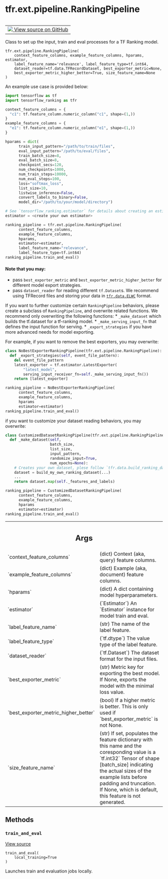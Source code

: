 <div itemscope itemtype="http://developers.google.com/ReferenceObject">
<meta itemprop="name" content="tfr.ext.pipeline.RankingPipeline" />
<meta itemprop="path" content="Stable" />
<meta itemprop="property" content="__init__"/>
<meta itemprop="property" content="train_and_eval"/>
</div>

# tfr.ext.pipeline.RankingPipeline

<!-- Insert buttons and diff -->

<table class="tfo-notebook-buttons tfo-api" align="left">

<td>
  <a target="_blank" href="https://github.com/tensorflow/ranking/tree/master/tensorflow_ranking/extension/pipeline.py">
    <img src="https://www.tensorflow.org/images/GitHub-Mark-32px.png" />
    View source on GitHub
  </a>
</td>
</table>

Class to set up the input, train and eval processes for a TF Ranking model.

<pre class="devsite-click-to-copy prettyprint lang-py tfo-signature-link">
<code>tfr.ext.pipeline.RankingPipeline(
    context_feature_columns, example_feature_columns, hparams, estimator,
    label_feature_name='relevance', label_feature_type=tf.int64,
    dataset_reader=tf.data.TFRecordDataset, best_exporter_metric=None,
    best_exporter_metric_higher_better=True, size_feature_name=None
)
</code></pre>

<!-- Placeholder for "Used in" -->

An example use case is provided below:

```python
import tensorflow as tf
import tensorflow_ranking as tfr

context_feature_columns = {
  "c1": tf.feature_column.numeric_column("c1", shape=(1,))
}
example_feature_columns = {
  "e1": tf.feature_column.numeric_column("e1", shape=(1,))
}

hparams = dict(
      train_input_pattern="/path/to/train/files",
      eval_input_pattern="/path/to/eval/files",
      train_batch_size=8,
      eval_batch_size=8,
      checkpoint_secs=120,
      num_checkpoints=1000,
      num_train_steps=10000,
      num_eval_steps=100,
      loss="softmax_loss",
      list_size=10,
      listwise_inference=False,
      convert_labels_to_binary=False,
      model_dir="/path/to/your/model/directory")

# See `tensorflow_ranking.estimator` for details about creating an estimator.
estimator = <create your own estimator>

ranking_pipeline = tfr.ext.pipeline.RankingPipeline(
      context_feature_columns,
      example_feature_columns,
      hparams,
      estimator=estimator,
      label_feature_name="relevance",
      label_feature_type=tf.int64)
ranking_pipeline.train_and_eval()
```

#### Note that you may:

*   pass `best_exporter_metric` and `best_exporter_metric_higher_better` for
    different model export strategies.
*   pass `dataset_reader` for reading different `tf.Dataset`s. We recommend
    using TFRecord files and storing your data in
    <a href="../../../tfr/data.md#ELWC"><code>tfr.data.ELWC</code></a> format.

If you want to further customize certain `RankingPipeline` behaviors, please
create a subclass of `RankingPipeline`, and overwrite related functions. We
recommend only overwriting the following functions: * `_make_dataset` which
builds the tf.dataset for a tf-ranking model. * `_make_serving_input_fn` that
defines the input function for serving. * `_export_strategies` if you have more
advanced needs for model exporting.

For example, if you want to remove the best exporters, you may overwrite:

```python
class NoBestExporterRankingPipeline(tfr.ext.pipeline.RankingPipeline):
  def _export_strategies(self, event_file_pattern):
    del event_file_pattern
    latest_exporter = tf.estimator.LatestExporter(
        "latest_model",
        serving_input_receiver_fn=self._make_serving_input_fn())
    return [latest_exporter]

ranking_pipeline = NoBestExporterRankingPipeline(
      context_feature_columns,
      example_feature_columns,
      hparams
      estimator=estimator)
ranking_pipeline.train_and_eval()
```

if you want to customize your dataset reading behaviors, you may overwrite:

```python
class CustomizedDatasetRankingPipeline(tfr.ext.pipeline.RankingPipeline):
  def _make_dataset(self,
                    batch_size,
                    list_size,
                    input_pattern,
                    randomize_input=True,
                    num_epochs=None):
    # Creates your own dataset, plese follow `tfr.data.build_ranking_dataset`.
    dataset = build_my_own_ranking_dataset(...)
    ...
    return dataset.map(self._features_and_labels)

ranking_pipeline = CustomizedDatasetRankingPipeline(
      context_feature_columns,
      example_feature_columns,
      hparams
      estimator=estimator)
ranking_pipeline.train_and_eval()
```

<!-- Tabular view -->
 <table class="responsive fixed orange">
<colgroup><col width="214px"><col></colgroup>
<tr><th colspan="2"><h2 class="add-link">Args</h2></th></tr>

<tr>
<td>
`context_feature_columns`
</td>
<td>
(dict) Context (aka, query) feature columns.
</td>
</tr><tr>
<td>
`example_feature_columns`
</td>
<td>
(dict) Example (aka, document) feature columns.
</td>
</tr><tr>
<td>
`hparams`
</td>
<td>
(dict) A dict containing model hyperparameters.
</td>
</tr><tr>
<td>
`estimator`
</td>
<td>
(`Estimator`) An `Estimator` instance for model train and eval.
</td>
</tr><tr>
<td>
`label_feature_name`
</td>
<td>
(str) The name of the label feature.
</td>
</tr><tr>
<td>
`label_feature_type`
</td>
<td>
(`tf.dtype`) The value type of the label feature.
</td>
</tr><tr>
<td>
`dataset_reader`
</td>
<td>
(`tf.Dataset`) The dataset format for the input files.
</td>
</tr><tr>
<td>
`best_exporter_metric`
</td>
<td>
(str) Metric key for exporting the best model. If
None, exports the model with the minimal loss value.
</td>
</tr><tr>
<td>
`best_exporter_metric_higher_better`
</td>
<td>
(bool) If a higher metric is better.
This is only used if `best_exporter_metric` is not None.
</td>
</tr><tr>
<td>
`size_feature_name`
</td>
<td>
(str) If set, populates the feature dictionary with
this name and the coresponding value is a `tf.int32` Tensor of shape
[batch_size] indicating the actual sizes of the example lists before
padding and truncation. If None, which is default, this feature is not
generated.
</td>
</tr>
</table>

## Methods

<h3 id="train_and_eval"><code>train_and_eval</code></h3>

<a target="_blank" href="https://github.com/tensorflow/ranking/tree/master/tensorflow_ranking/extension/pipeline.py">View
source</a>

<pre class="devsite-click-to-copy prettyprint lang-py tfo-signature-link">
<code>train_and_eval(
    local_training=True
)
</code></pre>

Launches train and evaluation jobs locally.
